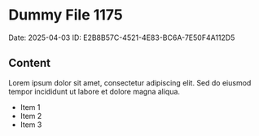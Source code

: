 # Dummy File 1175

Date: 2025-04-03
ID: E2B8B57C-4521-4E83-BC6A-7E50F4A112D5

## Content

Lorem ipsum dolor sit amet, consectetur adipiscing elit.
Sed do eiusmod tempor incididunt ut labore et dolore magna aliqua.

* Item 1
* Item 2
* Item 3

